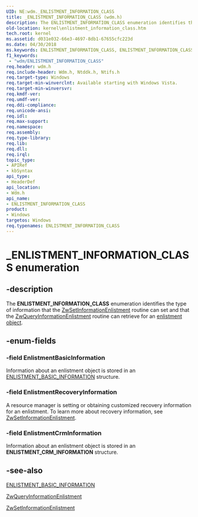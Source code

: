 ```yaml
---
UID: NE:wdm._ENLISTMENT_INFORMATION_CLASS
title: _ENLISTMENT_INFORMATION_CLASS (wdm.h)
description: The ENLISTMENT_INFORMATION_CLASS enumeration identifies the type of information that the ZwSetInformationEnlistment routine can set and that the ZwQueryInformationEnlistment routine can retrieve for an enlistment object.
old-location: kernel\enlistment_information_class.htm
tech.root: kernel
ms.assetid: d031e032-66e3-4697-8db1-67655cfc223d
ms.date: 04/30/2018
ms.keywords: ENLISTMENT_INFORMATION_CLASS, ENLISTMENT_INFORMATION_CLASS enumeration [Kernel-Mode Driver Architecture], EnlistmentBasicInformation, EnlistmentCrmInformation, EnlistmentRecoveryInformation, _ENLISTMENT_INFORMATION_CLASS, kernel.enlistment_information_class, ktm_ref_9bf2b9fa-5b9a-47fb-873c-6bd5f1930553.xml, wdm/ENLISTMENT_INFORMATION_CLASS, wdm/EnlistmentBasicInformation, wdm/EnlistmentCrmInformation, wdm/EnlistmentRecoveryInformation
f1_keywords:
 - "wdm/ENLISTMENT_INFORMATION_CLASS"
req.header: wdm.h
req.include-header: Wdm.h, Ntddk.h, Ntifs.h
req.target-type: Windows
req.target-min-winverclnt: Available starting with Windows Vista.
req.target-min-winversvr: 
req.kmdf-ver: 
req.umdf-ver: 
req.ddi-compliance: 
req.unicode-ansi: 
req.idl: 
req.max-support: 
req.namespace: 
req.assembly: 
req.type-library: 
req.lib: 
req.dll: 
req.irql: 
topic_type:
- APIRef
- kbSyntax
api_type:
- HeaderDef
api_location:
- Wdm.h
api_name:
- ENLISTMENT_INFORMATION_CLASS
product:
- Windows
targetos: Windows
req.typenames: ENLISTMENT_INFORMATION_CLASS
---
```


# _ENLISTMENT_INFORMATION_CLASS enumeration


## -description


The <b>ENLISTMENT_INFORMATION_CLASS</b> enumeration identifies the type of information that the <a href="https://docs.microsoft.com/windows-hardware/drivers/ddi/wdm/nf-wdm-ntsetinformationenlistment">ZwSetInformationEnlistment</a> routine can set and that the <a href="https://docs.microsoft.com/windows-hardware/drivers/ddi/wdm/nf-wdm-ntqueryinformationenlistment">ZwQueryInformationEnlistment</a> routine can retrieve for an <a href="https://docs.microsoft.com/windows-hardware/drivers/kernel/enlistment-objects">enlistment object</a>.


## -enum-fields




### -field EnlistmentBasicInformation

Information about an enlistment object is stored in an <a href="https://docs.microsoft.com/windows-hardware/drivers/ddi/wdm/ns-wdm-_enlistment_basic_information">ENLISTMENT_BASIC_INFORMATION</a> structure.


### -field EnlistmentRecoveryInformation

A resource manager is setting or obtaining customized recovery information for an enlistment. To learn more about recovery information, see <a href="https://docs.microsoft.com/windows-hardware/drivers/ddi/wdm/nf-wdm-ntsetinformationenlistment">ZwSetInformationEnlistment</a>.


### -field EnlistmentCrmInformation

Information about an enlistment object is stored in an <b>ENLISTMENT_CRM_INFORMATION</b> structure.


## -see-also




<a href="https://docs.microsoft.com/windows-hardware/drivers/ddi/wdm/ns-wdm-_enlistment_basic_information">ENLISTMENT_BASIC_INFORMATION</a>



<a href="https://docs.microsoft.com/windows-hardware/drivers/ddi/wdm/nf-wdm-ntqueryinformationenlistment">ZwQueryInformationEnlistment</a>



<a href="https://docs.microsoft.com/windows-hardware/drivers/ddi/wdm/nf-wdm-ntsetinformationenlistment">ZwSetInformationEnlistment</a>
 

 

